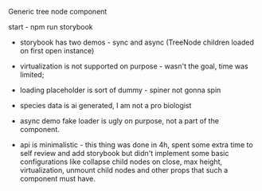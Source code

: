 Generic tree node component

start - npm run storybook

- storybook has two demos - sync and async (TreeNode children loaded on first open instance)

- virtualization is not supported on purpose - wasn't the goal, time was limited;

- loading placeholder is sort of dummy - spiner not gonna spin

- species data is ai generated, I am not a pro biologist

- async demo fake loader is ugly on purpose, not a part of the component.

- api is minimalistic - this thing was done in 4h, spent some extra time to self review and add storybook but didn't implement some basic configurations like collapse child nodes on close, max height, virtualization, unmount child nodes and other props that such a component must have.